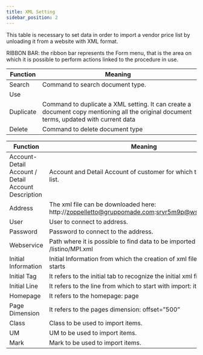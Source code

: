 ```yaml
---
title: XML Setting
sidebar_position: 2
---
```


This table is necessary to set data in order to import a vendor price list by unloading it from a website with XML format.

RIBBON BAR: the ribbon bar represents the Form menu, that is the area on which it is possible to perform actions linked to the procedure in use. 



| Function | Meaning |
| --- | --- |
| Search | Command to search document type. |
| Use |  |
| Duplicate | Command to duplicate a XML setting. It can create a document copy mentioning all the original document terms, updated with current data |
| Delete | Command to delete document type |



| Function | Meaning |
| --- | --- |
| Account-Detail Account / Detail Account Description | Account and Detail Account of customer for which to import price list. |
| Address | The xml file can be downloaded here: http://zoppelletto@gruppomade.com:srvr5m9p@ws.madelogo.net |
| User | User to connect to address. |
| Password | Password to connect to the address. |
| Webservice | Path where it is possible to find data to be imported and the file: /listino/MPI.xml |
| Initial Information | Initial Information from which the creation of xml file: offset=”1” starts |
| Initial Tag  | It refers to the initial tab to recognize the initial xml file: price list |
| Initial Line | It refers to the line from which to start with import: items |
| Homepage | It refers to the homepage: page |
| Page Dimension | It refers to the pages dimension: offset=”500” |
| Class | Class to be used to import items. |
| UM | UM to be used to import items. |
| Mark | Mark to be used to import items. |






